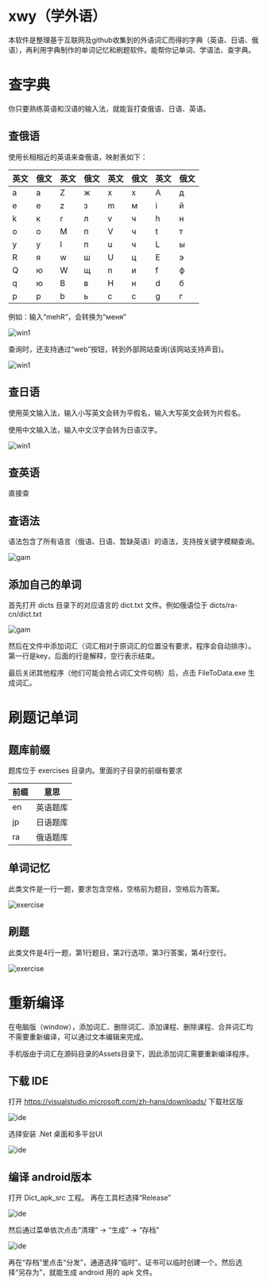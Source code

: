 # xwy（学外语）
本软件是整理基于互联网及github收集到的外语词汇而得的字典（英语、日语、俄语），再利用字典制作的单词记忆和刷题软件。能帮你记单词、学语法、查字典。

# 查字典

你只要熟练英语和汉语的输入法，就能盲打查俄语、日语、英语。

## 查俄语

使用长相相近的英语来查俄语，映射表如下：

| 英文 | 俄文 | 英文 | 俄文 | 英文 | 俄文 | 英文 | 俄文 |
| ---- | ---- | ---- | ---- | ---- | ---- | ---- | ---- |
| a | а | Z | ж | x | х | A | д |
| e | е | z | з | m | м | i | й |
| k | к | r | л | v | ч | h | н |
| o | о | M | п | V | ч | t | т |
| y | у | l | п | u | ч | L | ы |
| R | я | w | ш | U | ц | E | э |
| Q | ю | W | щ | n | и | f | ф |
| q | ю | B | в | H | н | d | б |
| p | р | b | ь | c | с | g | г |

例如：输入“mehR”，会转换为“меня”

![win1](docs/ra1.png)

查询时，还支持通过“web”按钮，转到外部网站查询(该网站支持声音)。

![win1](docs/win3.png)

## 查日语

使用英文输入法，输入小写英文会转为平假名，输入大写英文会转为片假名。

使用中文输入法，输入中文汉字会转为日语汉字。

![win1](docs/jp1.png)

## 查英语

直接查

## 查语法

语法包含了所有语言（俄语、日语、暂缺英语）的语法，支持按关键字模糊查询。

![gam](docs/gammar.png)

## 添加自己的单词

首先打开 dicts 目录下的对应语言的 dict.txt 文件。例如俄语位于 dicts/ra-cn/dict.txt

![gam](docs/adddic.png)

然后在文件中添加词汇（词汇相对于原词汇的位置没有要求，程序会自动排序）。第一行是key，后面的行是解释，空行表示结束。

最后关闭其他程序（他们可能会抢占词汇文件句柄）后，点击 FileToData.exe 生成词汇。

# 刷题记单词

## 题库前缀

题库位于 exercises 目录内。里面的子目录的前缀有要求

| 前缀 | 意思 |
| ---- | ---- |
| en | 英语题库 |
| jp | 日语题库 |
| ra | 俄语题库 |

## 单词记忆

此类文件是一行一题，要求包含空格，空格前为题目，空格后为答案。

![exercise](docs/t1.png)

## 刷题

此类文件是4行一题，第1行题目，第2行选项，第3行答案，第4行空行。

![exercise](docs/t2.png)

# 重新编译

在电脑版（window），添加词汇、删除词汇、添加课程、删除课程、合并词汇均不需要重新编译，可以通过文本编辑来完成。

手机版由于词汇在源码目录的Assets目录下，因此添加词汇需要重新编译程序。

## 下载 IDE

打开 https://visualstudio.microsoft.com/zh-hans/downloads/ 下载社区版

![ide](docs/ide.png)

选择安装 .Net 桌面和多平台UI

![ide](docs/ide-s.png)

## 编译 android版本

打开 Dict_apk_src 工程。 再在工具栏选择“Release”

![ide](docs/release.png)

然后通过菜单依次点击“清理” -> “生成” -> “存档”

![ide](docs/compile.png)

再在“存档”里点击“分发”，通道选择“临时”。证书可以临时创建一个。然后选择“另存为”，就能生成 android 用的 apk 文件。



